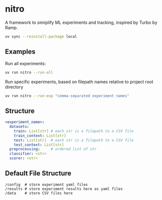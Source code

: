 # nitro

A framework to simiplify ML experiments and tracking, inspired by Turbo by Ramp.

```bash
uv sync --reinstall-package local
```

## Examples

Run all experiments:

```bash
uv run nitro --run-all
```

Run specific experiments, based on filepath names relative to project root
directory

```bash
uv run nitro --run-exp "comma-separated experiment names"
```

## Structure

```yaml
<experiment_name>:
  datasets:
    train: List[str] # each str is a filepath to a CSV file
    train_context: List[str]
    test: List[str]  # each str is a filepath to a CSV file
    test_context: List[str]
  preprocessing:     # ordered list of str
  classifier: <str>
  scorer: <str>
```

## Default File Structure

```
/config  # store experiment yaml files
/results # store experiment results here as yaml files
/data    # store CSV files here
```
